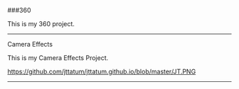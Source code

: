###360

This is my 360 project.

<script src="//360.vizor.io/scripts/embed.js" data-vizorurl="https://360.vizor.io/embed/v/jj8" ></script>

***

Camera Effects

This is my Camera Effects Project.


https://github.com/jttatum/jttatum.github.io/blob/master/JT.PNG

***
